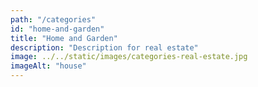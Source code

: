 ```yaml
---
path: "/categories"
id: "home-and-garden"
title: "Home and Garden"
description: "Description for real estate"
image: ../../static/images/categories-real-estate.jpg
imageAlt: "house"
---
```

